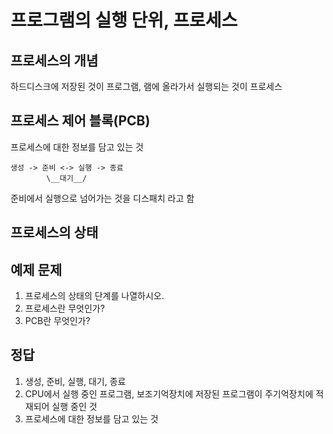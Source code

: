 # 프로그램의 실행 단위, 프로세스

## 프로세스의 개념
하드디스크에 저장된 것이 프로그램, 램에 올라가서 실행되는 것이 프로세스

## 프로세스 제어 블록(PCB)
프로세스에 대한 정보를 담고 있는 것
```
생성 -> 준비 <-> 실행 -> 종료
		\__대기__/
```
준비에서 실행으로 넘어가는 것을 디스패치 라고 함

## 프로세스의 상태



## 예제 문제
1. 프로세스의 상태의 단계를 나열하시오.
2. 프로세스란 무엇인가?
3. PCB란 무엇인가?

## 정답
1. 생성, 준비, 실행, 대기, 종료
2. CPU에서 실행 중인 프로그램, 보조기억장치에 저장된 프로그램이 주기억장치에 적재되어 실행 중인 것
3. 프로세스에 대한 정보를 담고 있는 것
